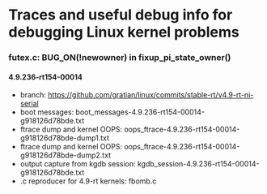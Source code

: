 # Traces and useful debug info for debugging Linux kernel problems

### futex.c: BUG_ON(!newowner) in fixup_pi_state_owner()

#### 4.9.236-rt154-00014

 * branch: https://github.com/gratian/linux/commits/stable-rt/v4.9-rt-ni-serial
 * boot messages: boot_messages-4.9.236-rt154-00014-g918126d78bde.txt
 * ftrace dump and kernel OOPS: oops_ftrace-4.9.236-rt154-00014-g918126d78bde-dump1.txt
 * ftrace dump and kernel OOPS: oops_ftrace-4.9.236-rt154-00014-g918126d78bde-dump2.txt
 * output capture from kgdb session: kgdb_session-4.9.236-rt154-00014-g918126d78bde.txt
 * .c reproducer for 4.9-rt kernels: fbomb.c
